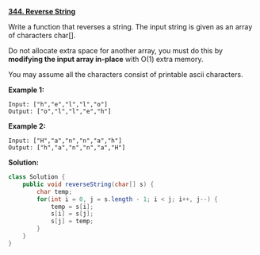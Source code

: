 **[344. Reverse String](https://leetcode.com/problems/reverse-string/)**

Write a function that reverses a string. The input string is given as an array of characters char[].

Do not allocate extra space for another array, you must do this by **modifying the input array in-place** with O(1) extra memory.

You may assume all the characters consist of printable ascii characters.

**Example 1:**
```
Input: ["h","e","l","l","o"]
Output: ["o","l","l","e","h"]
```
**Example 2:**
```
Input: ["H","a","n","n","a","h"]
Output: ["h","a","n","n","a","H"]
```


**Solution:**

```java
class Solution {
    public void reverseString(char[] s) {
        char temp;
        for(int i = 0, j = s.length - 1; i < j; i++, j--) {
            temp = s[i];
            s[i] = s[j];
            s[j] = temp;
        }   
    }
}
```